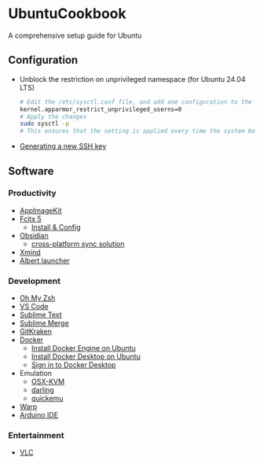 # UbuntuCookbook
A comprehensive setup guide for Ubuntu

## Configuration

* Unblock the restriction on unprivileged namespace (for Ubuntu 24.04 LTS)
  ```bash
  # Edit the /etc/sysctl.conf file, and add one configuration to the end
  kernel.apparmor_restrict_unprivileged_userns=0
  # Apply the changes
  sudo sysctl -p
  # This ensures that the setting is applied every time the system boots up
  ```
* [Generating a new SSH key](https://docs.github.com/en/authentication/connecting-to-github-with-ssh/generating-a-new-ssh-key-and-adding-it-to-the-ssh-agent)

## Software

### Productivity

* [AppImageKit](https://github.com/AppImage/AppImageKit/wiki/FUSE)
* [Fcitx 5](https://github.com/fcitx/fcitx5)
  * [Install & Config](https://medium.com/@brightoning/cozy-ubuntu-24-04-install-fcitx5-for-chinese-input-f4278b14cf6f)
* [Obsidian](https://obsidian.md/)
  * [cross-platform sync solution](https://forum.obsidian.md/t/accessing-icloud-obsidian-folder-from-ubuntu-linux/33478/2)
* [Xmind](https://xmind.app/)
* [Albert launcher](https://github.com/albertlauncher/albert)

### Development

* [Oh My Zsh](https://github.com/ohmyzsh/ohmyzsh)
* [VS Code](https://code.visualstudio.com/)
* [Sublime Text](https://www.sublimetext.com/)
* [Sublime Merge](https://www.sublimemerge.com/)
* [GitKraken](https://www.gitkraken.com/)
* [Docker](https://www.docker.com/)
  * [Install Docker Engine on Ubuntu](https://docs.docker.com/engine/install/ubuntu/)
  * [Install Docker Desktop on Ubuntu](https://docs.docker.com/desktop/install/ubuntu/)
  * [Sign in to Docker Desktop](https://docs.docker.com/desktop/get-started/#credentials-management-for-linux-users)
* Emulation
  * [OSX-KVM](https://github.com/kholia/OSX-KVM)
  * [darling](https://github.com/darlinghq/darling)
  * [quickemu](https://github.com/quickemu-project/quickemu)
* [Warp](https://www.warp.dev/)
* [Arduino IDE](https://www.arduino.cc/en/software)

### Entertainment

* [VLC](https://www.videolan.org/)
